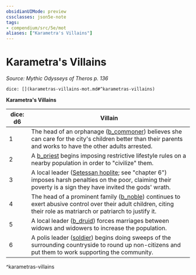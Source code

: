 ```yaml
---
obsidianUIMode: preview
cssclasses: json5e-note
tags:
- compendium/src/5e/mot
aliases: ["Karametra's Villains"]
---
```

# Karametra's Villains
*Source: Mythic Odysseys of Theros p. 136* 

`dice: [](karametras-villains-mot.md#^karametras-villains)`

**Karametra's Villains**

| dice: d6 | Villain |
|----------|---------|
| 1 | The head of an orphanage ([b_commoner](b_commoner.md)) believes she can care for the city's children better than their parents and works to have the other adults arrested. |
| 2 | A [b_priest](b_priest.md) begins imposing restrictive lifestyle rules on a nearby population in order to "civilize" them. |
| 3 | A local leader ([Setessan hoplite](b_setessan-hoplite-mot.md); see "chapter 6") imposes harsh penalties on the poor, claiming their poverty is a sign they have invited the gods' wrath. |
| 4 | The head of a prominent family ([b_noble](2.%20GM%20Tools/5eTools%20Compendium%20&%20Rules/z_compendium/bestiary/humanoid/b_noble.md)) continues to exert abusive control over their adult children, citing their role as matriarch or patriarch to justify it. |
| 5 | A local leader ([b_druid](b_druid.md)) forces marriages between widows and widowers to increase the population. |
| 6 | A polis leader ([soldier](b_soldier-ggr.md)) begins doing sweeps of the surrounding countryside to round up non-citizens and put them to work supporting the community. |
^karametras-villains